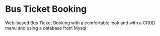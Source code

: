 # Bus Ticket Booking
Web-based Bus Ticket Booking with a comfortable look and with a CRUD menu and using a database from Mysql
